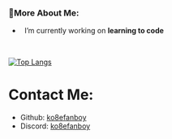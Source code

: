 ### 🧐More About Me:

- &nbsp; I’m currently working on **learning to code**
<br>

[![Top Langs](https://github-readme-stats.vercel.app/api/top-langs/?username=ko8efanboy)](https://github.com/anuraghazra/github-readme-stats)

# Contact Me:

- Github: [ko8efanboy](https://github.com/ko8efanboy)
- Discord: [ko8efanboy](https://discordapp.com/users/189527265183268876)
